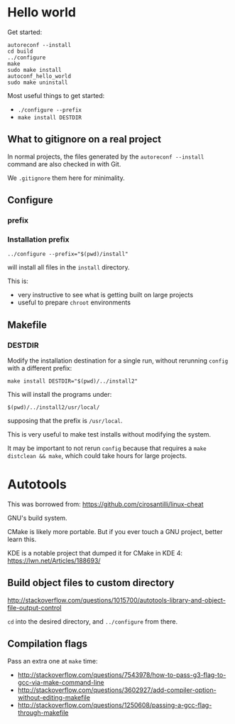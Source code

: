 # Hello world

Get started:

    autoreconf --install
    cd build
    ../configure
    make
    sudo make install
    autoconf_hello_world
    sudo make uninstall

Most useful things to get started:

- `./configure --prefix`
- `make install DESTDIR`

## What to gitignore on a real project

In normal projects, the files generated by the `autoreconf --install` command are also checked in with Git.

We `.gitignore` them here for minimality.

## Configure

### prefix

### Installation prefix

    ../configure --prefix="$(pwd)/install"

will install all files in the `install` directory.

This is:

- very instructive to see what is getting built on large projects
- useful to prepare `chroot` environments

## Makefile

### DESTDIR

Modify the installation destination for a single run, without rerunning `config` with a different prefix:

    make install DESTDIR="$(pwd)/../install2"

This will install the programs under:

    $(pwd)/../install2/usr/local/

supposing that the prefix is `/usr/local`.

This is very useful to make test installs without modifying the system.

It may be important to not rerun `config` because that requires a `make distclean && make`, which could take hours for large projects.

# Autotools

This was borrowed from: https://github.com/cirosantilli/linux-cheat

GNU's build system.

CMake is likely more portable. But if you ever touch a GNU project, better learn this.

KDE is a notable project that dumped it for CMake in KDE 4: <https://lwn.net/Articles/188693/>

## Build object files to custom directory

<http://stackoverflow.com/questions/1015700/autotools-library-and-object-file-output-control>

`cd` into the desired directory, and `../configure` from there.

## Compilation flags

Pass an extra one at `make` time:

- <http://stackoverflow.com/questions/7543978/how-to-pass-g3-flag-to-gcc-via-make-command-line>
- <http://stackoverflow.com/questions/3602927/add-compiler-option-without-editing-makefile>
- <http://stackoverflow.com/questions/1250608/passing-a-gcc-flag-through-makefile>
